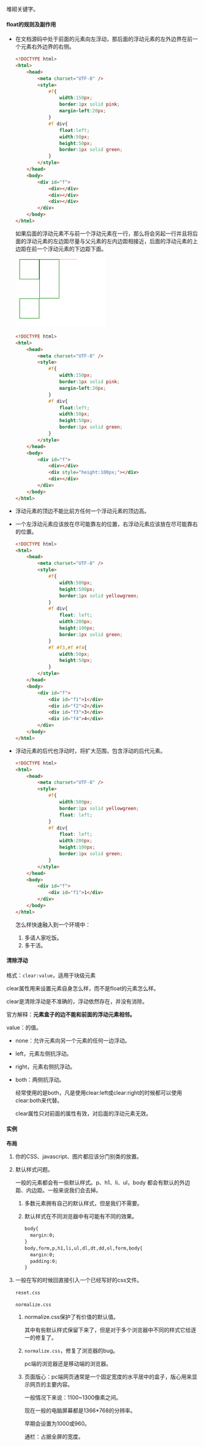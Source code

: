 堆砌关键字。

#### float的规则及副作用

* 在文档源码中处于前面的元素向左浮动，那后面的浮动元素的左外边界在前一个元素右外边界的右侧。

  ```html
  <!DOCTYPE html>
  <html>
      <head>
          <meta charset="UTF-8" />
          <style>
              #f{
                  width:150px;
                  border:1px solid pink;
                  margin-left:20px;
              }
              #f div{
                  float:left;
                  width:50px;
                  height:50px;
                  border:1px solid green;
              }
          </style>
      </head>
      <body>
          <div id="f">
              <div></div>
              <div></div>
              <div></div>
          </div>
      </body>
  </html>
  ```

  如果后面的浮动元素不与前一个浮动元素在一行，那么将会另起一行并且将后面的浮动元素的左边距尽量与父元素的左内边距相接近，后面的浮动元素的上边距在前一个浮动元素的下边距下面。

  ![image-20200803091826699](readme_img/image-20200803091826699.png)

  ```html
  <!DOCTYPE html>
  <html>
      <head>
          <meta charset="UTF-8" />
          <style>
              #f{
                  width:150px;
                  border:1px solid pink;
                  margin-left:20px;
              }
              #f div{
                  float:left;
                  width:50px;
                  height:50px;
                  border:1px solid green;
              }
          </style>
      </head>
      <body>
          <div id="f">
              <div></div>
              <div style="height:100px;"></div>
              <div></div>
          </div>
      </body>
  </html>
  ```

  

* 浮动元素的顶边不能比前方任何一个浮动元素的顶边高。

  

* 一个左浮动元素应该放在尽可能靠左的位置，右浮动元素应该放在尽可能靠右的位置。

  ```html
  <!DOCTYPE html>
  <html>
      <head>
          <meta charset="UTF-8" />
          <style>
              #f{
                  width:500px;
                  height:500px;
                  border:1px solid yellowgreen;
              }
              #f div{
                  float: left;
                  width:200px;
                  height:100px;
                  border:1px solid green;
              }
              #f #f3,#f #f4{
                  width:50px;
                  height:50px;
              }
          </style>
      </head>
      <body>
          <div id="f">
              <div id="f1">1</div>
              <div id="f2">2</div>
              <div id="f3">3</div>
              <div id="f4">4</div>
          </div>
      </body>
  </html>
  ```

  

* 浮动元素的后代也浮动时，将扩大范围，包含浮动的后代元素。

  ```html
  <!DOCTYPE html>
  <html>
      <head>
          <meta charset="UTF-8" />
          <style>
              #f{
                  width:500px;
                  border:1px solid yellowgreen;
                  float: left;
              }
              #f div{
                  float: left;
                  width:200px;
                  height:100px;
                  border:1px solid green;
              }
          </style>
      </head>
      <body>
          <div id="f">
              <div id="f1">1</div>
          </div>
      </body>
  </html>
  ```

  怎么样快速融入到一个环境中：

  1. 多请人家吃饭。
  2. 多干活。

#### 清除浮动

格式：`clear:value`，适用于块级元素



clear属性用来设置元素自身怎么样，而不是float的元素怎么样。



clear是清除浮动是不准确的，浮动依然存在，并没有消除。



官方解释：__元素盒子的边不能和前面的浮动元素相邻。__



value：的值。

* none：允许元素向另一个元素的任何一边浮动。

* left，元素左侧抗浮动。

* right，元素右侧抗浮动。

* both：两侧抗浮动。

  经常使用的是both，凡是使用clear:left或clear:right的时候都可以使用clear:both来代替。

  clear属性只对前面的属性有效，对后面的浮动元素无效。





#### 实例

**布局**

1. 你的CSS、javascript、图片都应该分门别类的放置。

2. 默认样式问题。

   一般的元素都会有一些默认样式。p、h1、li、ul，body 都会有默认的外边距、内边距。一般来说我们会去掉。

   1. 多数元素拥有自己的默认样式，但是我们不需要。

   2. 默认样式在不同浏览器中有可能有不同的效果。

      ```html
      body{
      	margin:0;
      }
      body,form,p,h1,li,ul,dl,dt,dd,ol,form,body{
      	margin:0;
      	padding:0;
      }
      ```

3. 一般在写的时候回直接引入一个已经写好的css文件。

   `reset.css`

   `normalize.css`

   1. normalize.css保护了有价值的默认值。

      其中有些默认样式保留下来了，但是对于多个浏览器中不同的样式它给逐一的修复了。

   2. `normalize.css`，修复了浏览器的bug。

      pc端的浏览器还是移动端的浏览器。

   3. 页面版心：pc端网页通常是一个固定宽度的水平居中的盒子，版心用来显示网页的主要内容。

      一般情况下来说：1100~1300像素之间。

      现在一般的电脑屏幕都是1366*768的分辨率。

      早期会设置为1000或960。

      通栏：占据全屏的宽度。